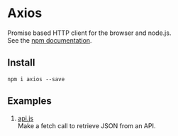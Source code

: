 # Axios
Promise based HTTP client for the browser and node.js.  
See the [npm documentation](https://www.npmjs.com/package/axios).

## Install
```
npm i axios --save
```

## Examples

1. [api.js](https://github.com/omnicoders/omnicoders/blob/master/node/modules/axios/api.js)  
Make a fetch call to retrieve JSON from an API.